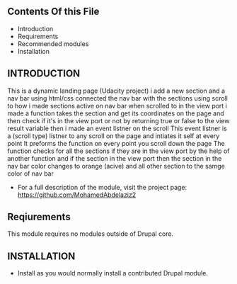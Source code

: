 Contents Of this File
--------------------

* Introduction
* Requirements
* Recommended modules
* Installation



INTRODUCTION
------------

This is a dynamic landing page (Udacity project)
i add a new section and a nav bar using html/css
connected the nav bar with the sections using scroll to
how i made sections active on nav bar when scrolled to in the view port i made a
function takes the section and get its coordinates on the page and then check if it's in the view port or not by returning true or false to the view result variable
then i made an event listner on the scroll
This event listner is a (scroll type) listner to any scroll on the page and intiates it self at every point 
It preforms the function on every point you scroll down the page 
The function checks for all the sections if they are in the view port by the help of another function
and if the section in the view port then the section in the nav bar color changes to orange (acive) and all other section to the samge color of nav bar


 * For a full description of the module, visit the project page:
   https://github.com/MohamedAbdelaziz2



Reqiurements
------------

This module requires no modules outside of Drupal core.

INSTALLATION
------------
 
 * Install as you would normally install a contributed Drupal module.

